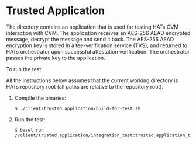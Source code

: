 # Trusted Application

The directory contains an application that is used for testing HATs CVM
interaction with CVM. The application receives an AES-256 AEAD encrypted
message, decrypt the message and send it back.
The AES-256 AEAD encryption key is stored in a tee-verification service (TVS),
and returned to HATs orchestrator upon successful attestation verification.
The orchestrator passes the private key to the application.


To run the test:

All the instructions below assumes that the current working directory is HATs
repository root (all paths are relative to the repository root).

1. Compile the binaries:

    ```shell
    $ ./client/trusted_application/build-for-test.sh
    ```

1. Run the test:

    ```shell
    $ bazel run //client/trusted_application/integration_test:trusted_application_test
    ```
